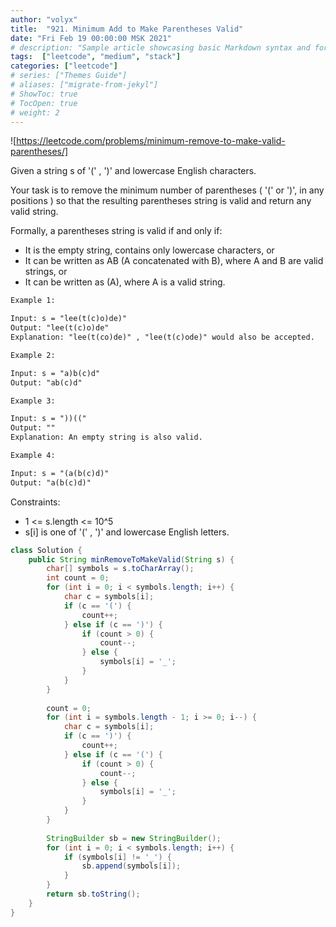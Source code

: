 ```yaml
---
author: "volyx"
title:  "921. Minimum Add to Make Parentheses Valid"
date: "Fri Feb 19 00:00:00 MSK 2021"
# description: "Sample article showcasing basic Markdown syntax and formatting for HTML elements."
tags:  ["leetcode", "medium", "stack"]
categories: ["leetcode"]
# series: ["Themes Guide"]
# aliases: ["migrate-from-jekyl"]
# ShowToc: true
# TocOpen: true
# weight: 2
---
```


![https://leetcode.com/problems/minimum-remove-to-make-valid-parentheses/]

Given a string s of '(' , ')' and lowercase English characters. 

Your task is to remove the minimum number of parentheses ( '(' or ')', in any positions ) so that the resulting parentheses string is valid and return any valid string.

Formally, a parentheses string is valid if and only if:

- It is the empty string, contains only lowercase characters, or
- It can be written as AB (A concatenated with B), where A and B are valid strings, or
- It can be written as (A), where A is a valid string.

```txt
Example 1:

Input: s = "lee(t(c)o)de)"
Output: "lee(t(c)o)de"
Explanation: "lee(t(co)de)" , "lee(t(c)ode)" would also be accepted.

Example 2:

Input: s = "a)b(c)d"
Output: "ab(c)d"

Example 3:

Input: s = "))(("
Output: ""
Explanation: An empty string is also valid.

Example 4:

Input: s = "(a(b(c)d)"
Output: "a(b(c)d)"
```

Constraints:

- 1 <= s.length <= 10^5
- s[i] is one of  '(' , ')' and lowercase English letters.

```java
class Solution {
    public String minRemoveToMakeValid(String s) {
        char[] symbols = s.toCharArray();
        int count = 0;
        for (int i = 0; i < symbols.length; i++) {
            char c = symbols[i];
            if (c == '(') {
                count++;
            } else if (c == ')') {
                if (count > 0) {
                    count--;
                } else {
                    symbols[i] = '_';
                }
            }
        }
        
        count = 0;
        for (int i = symbols.length - 1; i >= 0; i--) {
            char c = symbols[i];
            if (c == ')') {
                count++;
            } else if (c == '(') {
                if (count > 0) {
                    count--;
                } else {
                    symbols[i] = '_';
                }
            }
        }
        
        StringBuilder sb = new StringBuilder();
        for (int i = 0; i < symbols.length; i++) {
            if (symbols[i] != '_') {
                sb.append(symbols[i]);
            }
        }
        return sb.toString();
    }
}
